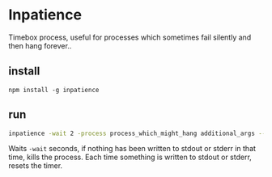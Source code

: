 # Inpatience # 

Timebox process, useful for processes which sometimes fail silently and then
hang forever..

## install ##

`npm install -g inpatience`

## run ##

```sh
inpatience -wait 2 -process process_which_might_hang additional_args -- --moar --options
```

Waits `-wait` seconds, if nothing has been written to stdout or stderr in that
time, kills the process. Each time something is written to stdout or stderr,
resets the timer.

